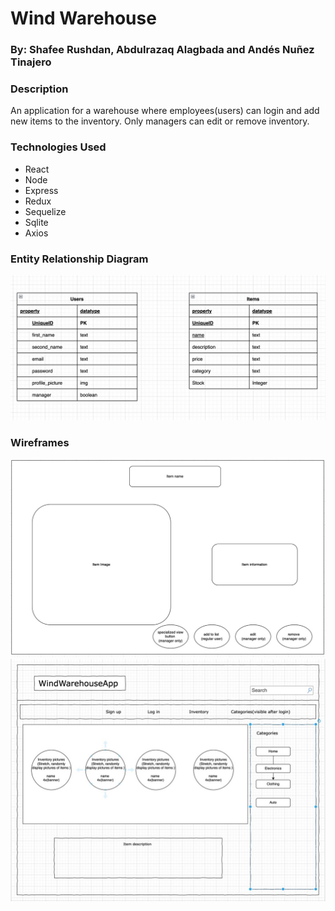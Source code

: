 # Wind Warehouse 
### By: Shafee Rushdan, Abdulrazaq Alagbada and Andés Nuñez Tinajero

### Description

An application for a warehouse where employees(users) can login and add new items to the inventory. Only managers can edit or remove inventory.

### Technologies Used
- React
- Node
- Express
- Redux
- Sequelize 
- Sqlite
- Axios

### Entity Relationship Diagram
![map](README_images/relationship_map_updated.png)
### Wireframes
![map](README_images/itemPage.jpeg)
![map](README_images/homePage.jpeg)
